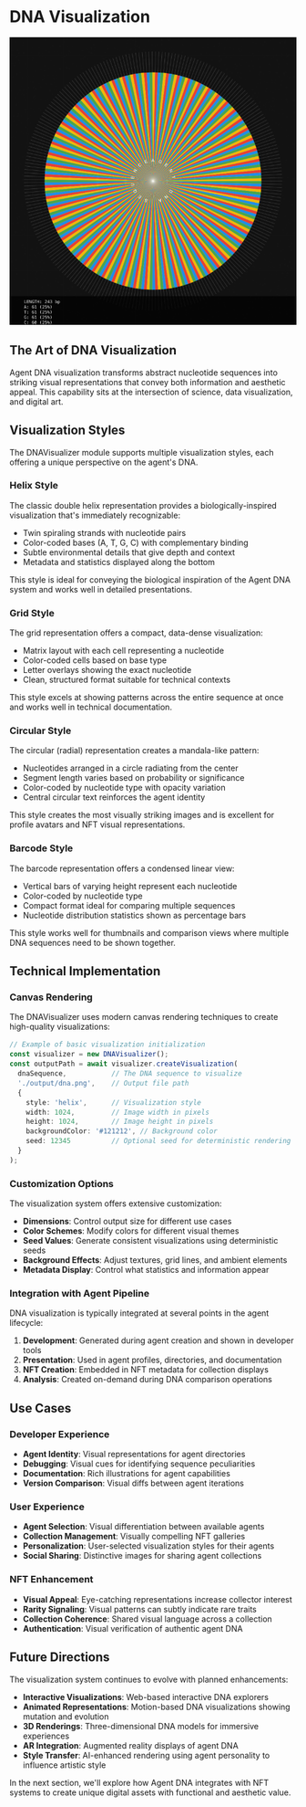 # DNA Visualization

![DNA Circular Visualization](../assets/agent-dna/dna_circular_1742768569450.png)

## The Art of DNA Visualization

Agent DNA visualization transforms abstract nucleotide sequences into striking visual representations that convey both information and aesthetic appeal. This capability sits at the intersection of science, data visualization, and digital art.

## Visualization Styles

The DNAVisualizer module supports multiple visualization styles, each offering a unique perspective on the agent's DNA.

### Helix Style

The classic double helix representation provides a biologically-inspired visualization that's immediately recognizable:

- Twin spiraling strands with nucleotide pairs
- Color-coded bases (A, T, G, C) with complementary binding
- Subtle environmental details that give depth and context
- Metadata and statistics displayed along the bottom

This style is ideal for conveying the biological inspiration of the Agent DNA system and works well in detailed presentations.

### Grid Style

The grid representation offers a compact, data-dense visualization:

- Matrix layout with each cell representing a nucleotide
- Color-coded cells based on base type
- Letter overlays showing the exact nucleotide
- Clean, structured format suitable for technical contexts

This style excels at showing patterns across the entire sequence at once and works well in technical documentation.

### Circular Style

The circular (radial) representation creates a mandala-like pattern:

- Nucleotides arranged in a circle radiating from the center
- Segment length varies based on probability or significance
- Color-coded by nucleotide type with opacity variation
- Central circular text reinforces the agent identity

This style creates the most visually striking images and is excellent for profile avatars and NFT visual representations.

### Barcode Style

The barcode representation offers a condensed linear view:

- Vertical bars of varying height represent each nucleotide
- Color-coded by nucleotide type
- Compact format ideal for comparing multiple sequences
- Nucleotide distribution statistics shown as percentage bars

This style works well for thumbnails and comparison views where multiple DNA sequences need to be shown together.

## Technical Implementation

### Canvas Rendering

The DNAVisualizer uses modern canvas rendering techniques to create high-quality visualizations:

```typescript
// Example of basic visualization initialization
const visualizer = new DNAVisualizer();
const outputPath = await visualizer.createVisualization(
  dnaSequence,           // The DNA sequence to visualize
  './output/dna.png',    // Output file path
  {
    style: 'helix',      // Visualization style
    width: 1024,         // Image width in pixels
    height: 1024,        // Image height in pixels
    backgroundColor: '#121212', // Background color
    seed: 12345          // Optional seed for deterministic rendering
  }
);
```

### Customization Options

The visualization system offers extensive customization:

- **Dimensions**: Control output size for different use cases
- **Color Schemes**: Modify colors for different visual themes 
- **Seed Values**: Generate consistent visualizations using deterministic seeds
- **Background Effects**: Adjust textures, grid lines, and ambient elements
- **Metadata Display**: Control what statistics and information appear

### Integration with Agent Pipeline

DNA visualization is typically integrated at several points in the agent lifecycle:

1. **Development**: Generated during agent creation and shown in developer tools
2. **Presentation**: Used in agent profiles, directories, and documentation
3. **NFT Creation**: Embedded in NFT metadata for collection displays
4. **Analysis**: Created on-demand during DNA comparison operations

## Use Cases

### Developer Experience

- **Agent Identity**: Visual representations for agent directories
- **Debugging**: Visual cues for identifying sequence peculiarities 
- **Documentation**: Rich illustrations for agent capabilities
- **Version Comparison**: Visual diffs between agent iterations

### User Experience

- **Agent Selection**: Visual differentiation between available agents
- **Collection Management**: Visually compelling NFT galleries
- **Personalization**: User-selected visualization styles for their agents
- **Social Sharing**: Distinctive images for sharing agent collections

### NFT Enhancement

- **Visual Appeal**: Eye-catching representations increase collector interest
- **Rarity Signaling**: Visual patterns can subtly indicate rare traits
- **Collection Coherence**: Shared visual language across a collection
- **Authentication**: Visual verification of authentic agent DNA

## Future Directions

The visualization system continues to evolve with planned enhancements:

- **Interactive Visualizations**: Web-based interactive DNA explorers
- **Animated Representations**: Motion-based DNA visualizations showing mutation and evolution
- **3D Renderings**: Three-dimensional DNA models for immersive experiences
- **AR Integration**: Augmented reality displays of agent DNA
- **Style Transfer**: AI-enhanced rendering using agent personality to influence artistic style

In the next section, we'll explore how Agent DNA integrates with NFT systems to create unique digital assets with functional and aesthetic value.
